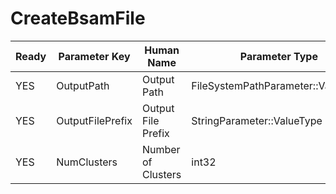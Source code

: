 # CreateBsamFile

| Ready | Parameter Key | Human Name | Parameter Type | Parameter Class |
|-------|---------------|------------|-----------------|----------------|
| YES | OutputPath | Output Path  | FileSystemPathParameter::ValueType | FileSystemPathParameter |
| YES | OutputFilePrefix | Output File Prefix | StringParameter::ValueType | StringParameter |
| YES | NumClusters | Number of Clusters | int32 | Int32Parameter |
